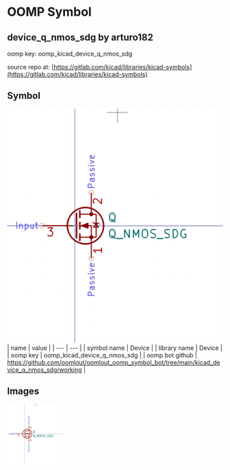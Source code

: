# OOMP Symbol  
## device_q_nmos_sdg  by arturo182  
  
oomp key: oomp_kicad_device_q_nmos_sdg  
  
source repo at: [https://gitlab.com/kicad/libraries/kicad-symbols](https://gitlab.com/kicad/libraries/kicad-symbols)  
## Symbol  
  
[![working.png](working_600.png)](working.png)  
| name | value | 
| --- | --- | 
| symbol name | Device | 
| library name | Device | 
| oomp key | oomp_kicad_device_q_nmos_sdg | 
| oomp bot github | https://github.com/oomlout/oomlout_oomp_symbol_bot/tree/main/kicad_device_q_nmos_sdg/working | 
## Images  
  
[![working.png](working_140.png)](working.png)  
